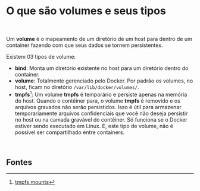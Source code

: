 # O que são volumes e seus tipos

<br>

Um **volume** é o mapeamento de um diretório de um host para dentro de um container fazendo com que seus dados se tornem persistentes.

Existem 03 tipos de volume:

- **bind**: Monta um diretório existente no host para um diretório dentro do container.
- **volume**: Totalmente gerenciado pelo Docker. Por padrão os volumes, no host, ficam no diretório `/var/lib/docker/volumes/`.
- **tmpfs**[^1]: Um volume **tmpfs** é temporário e persiste apenas na memória do host. Quando o contêiner para, o volume **tmpfs** é removido e os arquivos gravados não serão persistidos. Isso é útil para armazenar temporariamente arquivos confidenciais que você não deseja persistir no host ou na camada gravável do contêiner. Só funciona se o Docker estiver sendo executado em Linux. E, este tipo de volume, não é possível ser compartilhado entre containers.

<br>

## Fontes
[^1]: [tmpfs mounts](https://docs.docker.com/engine/storage/tmpfs/)
